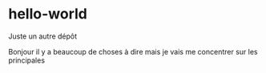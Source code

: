# hello-world
Juste un autre dépôt

Bonjour il y a beaucoup de choses à dire mais je vais me concentrer sur les principales
